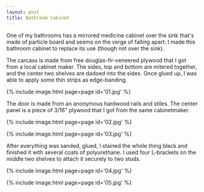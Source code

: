 ```yaml
---
layout: post
title: Bathroom Cabinet
---
```

One of my bathrooms has a mirrored medicine cabinet over the sink that's made
of particle board and seems on the verge of falling apart. I made this bathroom
cabinet to replace its use (though not over the sink).

The carcass is made from free douglas-fir-veneered plywood that I got from a
local cabinet maker. The sides, top and bottom are mitered together, and the
center two shelves are dadoed into the sides. Once glued up, I was able to apply
some thin strips as edge-banding.

{% include image.html page=page id='01.jpg' %}

The door is made from an anonymous hardwood rails and stiles. The center panel
is a piece of 3/16" plywood that I got from the same cabinetmaker.

{% include image.html page=page id='02.jpg' %}

{% include image.html page=page id='03.jpg' %}

After everything was sanded, glued, I stained the whole thing black and finished
it with several coats of polyurethane. I used four L-brackets on the middle two
shelves to attach it securely to two studs.

{% include image.html page=page id='04.jpg' %}

{% include image.html page=page id='05.jpg' %}
